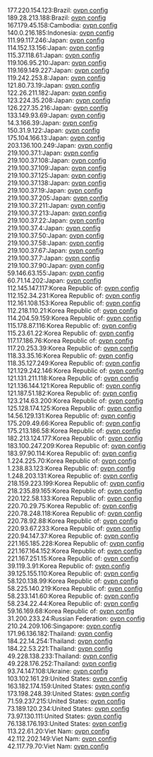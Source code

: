 177.220.154.123:Brazil: [ovpn config](vpn/177_220_154_123.ovpn)  
189.28.213.188:Brazil: [ovpn config](vpn/189_28_213_188.ovpn)  
167.179.45.158:Cambodia: [ovpn config](vpn/167_179_45_158.ovpn)  
140.0.216.185:Indonesia: [ovpn config](vpn/140_0_216_185.ovpn)  
111.99.117.246:Japan: [ovpn config](vpn/111_99_117_246.ovpn)  
114.152.13.156:Japan: [ovpn config](vpn/114_152_13_156.ovpn)  
115.37.118.61:Japan: [ovpn config](vpn/115_37_118_61.ovpn)  
119.106.95.210:Japan: [ovpn config](vpn/119_106_95_210.ovpn)  
119.169.149.227:Japan: [ovpn config](vpn/119_169_149_227.ovpn)  
119.242.253.8:Japan: [ovpn config](vpn/119_242_253_8.ovpn)  
121.80.73.19:Japan: [ovpn config](vpn/121_80_73_19.ovpn)  
122.26.211.182:Japan: [ovpn config](vpn/122_26_211_182.ovpn)  
123.224.35.208:Japan: [ovpn config](vpn/123_224_35_208.ovpn)  
126.227.35.216:Japan: [ovpn config](vpn/126_227_35_216.ovpn)  
133.149.93.69:Japan: [ovpn config](vpn/133_149_93_69.ovpn)  
14.3.166.39:Japan: [ovpn config](vpn/14_3_166_39.ovpn)  
150.31.9.122:Japan: [ovpn config](vpn/150_31_9_122.ovpn)  
175.104.166.13:Japan: [ovpn config](vpn/175_104_166_13.ovpn)  
203.136.100.249:Japan: [ovpn config](vpn/203_136_100_249.ovpn)  
219.100.37.1:Japan: [ovpn config](vpn/219_100_37_1.ovpn)  
219.100.37.108:Japan: [ovpn config](vpn/219_100_37_108.ovpn)  
219.100.37.109:Japan: [ovpn config](vpn/219_100_37_109.ovpn)  
219.100.37.125:Japan: [ovpn config](vpn/219_100_37_125.ovpn)  
219.100.37.138:Japan: [ovpn config](vpn/219_100_37_138.ovpn)  
219.100.37.19:Japan: [ovpn config](vpn/219_100_37_19.ovpn)  
219.100.37.205:Japan: [ovpn config](vpn/219_100_37_205.ovpn)  
219.100.37.211:Japan: [ovpn config](vpn/219_100_37_211.ovpn)  
219.100.37.213:Japan: [ovpn config](vpn/219_100_37_213.ovpn)  
219.100.37.22:Japan: [ovpn config](vpn/219_100_37_22.ovpn)  
219.100.37.4:Japan: [ovpn config](vpn/219_100_37_4.ovpn)  
219.100.37.50:Japan: [ovpn config](vpn/219_100_37_50.ovpn)  
219.100.37.58:Japan: [ovpn config](vpn/219_100_37_58.ovpn)  
219.100.37.67:Japan: [ovpn config](vpn/219_100_37_67.ovpn)  
219.100.37.7:Japan: [ovpn config](vpn/219_100_37_7.ovpn)  
219.100.37.90:Japan: [ovpn config](vpn/219_100_37_90.ovpn)  
59.146.63.155:Japan: [ovpn config](vpn/59_146_63_155.ovpn)  
60.71.14.202:Japan: [ovpn config](vpn/60_71_14_202.ovpn)  
112.145.147.117:Korea Republic of: [ovpn config](vpn/112_145_147_117.ovpn)  
112.152.34.231:Korea Republic of: [ovpn config](vpn/112_152_34_231.ovpn)  
112.161.108.153:Korea Republic of: [ovpn config](vpn/112_161_108_153.ovpn)  
112.218.110.21:Korea Republic of: [ovpn config](vpn/112_218_110_21.ovpn)  
114.204.59.159:Korea Republic of: [ovpn config](vpn/114_204_59_159.ovpn)  
115.178.87.116:Korea Republic of: [ovpn config](vpn/115_178_87_116.ovpn)  
115.23.61.22:Korea Republic of: [ovpn config](vpn/115_23_61_22.ovpn)  
117.17.186.76:Korea Republic of: [ovpn config](vpn/117_17_186_76.ovpn)  
117.20.253.39:Korea Republic of: [ovpn config](vpn/117_20_253_39.ovpn)  
118.33.35.16:Korea Republic of: [ovpn config](vpn/118_33_35_16.ovpn)  
118.35.127.249:Korea Republic of: [ovpn config](vpn/118_35_127_249.ovpn)  
121.129.242.146:Korea Republic of: [ovpn config](vpn/121_129_242_146.ovpn)  
121.131.211.118:Korea Republic of: [ovpn config](vpn/121_131_211_118.ovpn)  
121.136.144.121:Korea Republic of: [ovpn config](vpn/121_136_144_121.ovpn)  
121.187.51.182:Korea Republic of: [ovpn config](vpn/121_187_51_182.ovpn)  
123.214.63.200:Korea Republic of: [ovpn config](vpn/123_214_63_200.ovpn)  
125.128.174.125:Korea Republic of: [ovpn config](vpn/125_128_174_125.ovpn)  
14.56.129.131:Korea Republic of: [ovpn config](vpn/14_56_129_131.ovpn)  
175.209.49.66:Korea Republic of: [ovpn config](vpn/175_209_49_66.ovpn)  
175.213.186.58:Korea Republic of: [ovpn config](vpn/175_213_186_58.ovpn)  
182.213.124.177:Korea Republic of: [ovpn config](vpn/182_213_124_177.ovpn)  
183.100.247.209:Korea Republic of: [ovpn config](vpn/183_100_247_209.ovpn)  
183.97.90.114:Korea Republic of: [ovpn config](vpn/183_97_90_114.ovpn)  
1.224.225.70:Korea Republic of: [ovpn config](vpn/1_224_225_70.ovpn)  
1.238.83.123:Korea Republic of: [ovpn config](vpn/1_238_83_123.ovpn)  
1.248.203.131:Korea Republic of: [ovpn config](vpn/1_248_203_131.ovpn)  
218.159.223.199:Korea Republic of: [ovpn config](vpn/218_159_223_199.ovpn)  
218.235.89.165:Korea Republic of: [ovpn config](vpn/218_235_89_165.ovpn)  
220.122.58.133:Korea Republic of: [ovpn config](vpn/220_122_58_133.ovpn)  
220.70.29.75:Korea Republic of: [ovpn config](vpn/220_70_29_75.ovpn)  
220.78.248.118:Korea Republic of: [ovpn config](vpn/220_78_248_118.ovpn)  
220.78.92.88:Korea Republic of: [ovpn config](vpn/220_78_92_88.ovpn)  
220.93.67.233:Korea Republic of: [ovpn config](vpn/220_93_67_233.ovpn)  
220.94.147.37:Korea Republic of: [ovpn config](vpn/220_94_147_37.ovpn)  
221.165.185.228:Korea Republic of: [ovpn config](vpn/221_165_185_228.ovpn)  
221.167.164.152:Korea Republic of: [ovpn config](vpn/221_167_164_152.ovpn)  
221.167.251.15:Korea Republic of: [ovpn config](vpn/221_167_251_15.ovpn)  
39.119.3.91:Korea Republic of: [ovpn config](vpn/39_119_3_91.ovpn)  
39.125.155.110:Korea Republic of: [ovpn config](vpn/39_125_155_110.ovpn)  
58.120.138.99:Korea Republic of: [ovpn config](vpn/58_120_138_99.ovpn)  
58.225.140.219:Korea Republic of: [ovpn config](vpn/58_225_140_219.ovpn)  
58.233.141.60:Korea Republic of: [ovpn config](vpn/58_233_141_60.ovpn)  
58.234.22.44:Korea Republic of: [ovpn config](vpn/58_234_22_44.ovpn)  
59.16.169.68:Korea Republic of: [ovpn config](vpn/59_16_169_68.ovpn)  
31.200.233.24:Russian Federation: [ovpn config](vpn/31_200_233_24.ovpn)  
210.24.209.106:Singapore: [ovpn config](vpn/210_24_209_106.ovpn)  
171.96.136.182:Thailand: [ovpn config](vpn/171_96_136_182.ovpn)  
184.22.14.254:Thailand: [ovpn config](vpn/184_22_14_254.ovpn)  
184.22.53.221:Thailand: [ovpn config](vpn/184_22_53_221.ovpn)  
49.228.138.233:Thailand: [ovpn config](vpn/49_228_138_233.ovpn)  
49.228.176.252:Thailand: [ovpn config](vpn/49_228_176_252.ovpn)  
93.74.147.108:Ukraine: [ovpn config](vpn/93_74_147_108.ovpn)  
103.102.161.29:United States: [ovpn config](vpn/103_102_161_29.ovpn)  
163.182.174.159:United States: [ovpn config](vpn/163_182_174_159.ovpn)  
173.198.248.39:United States: [ovpn config](vpn/173_198_248_39.ovpn)  
71.59.237.215:United States: [ovpn config](vpn/71_59_237_215.ovpn)  
73.189.120.234:United States: [ovpn config](vpn/73_189_120_234.ovpn)  
73.97.130.111:United States: [ovpn config](vpn/73_97_130_111.ovpn)  
76.138.176.193:United States: [ovpn config](vpn/76_138_176_193.ovpn)  
113.22.61.20:Viet Nam: [ovpn config](vpn/113_22_61_20.ovpn)  
42.112.202.149:Viet Nam: [ovpn config](vpn/42_112_202_149.ovpn)  
42.117.79.70:Viet Nam: [ovpn config](vpn/42_117_79_70.ovpn)  

